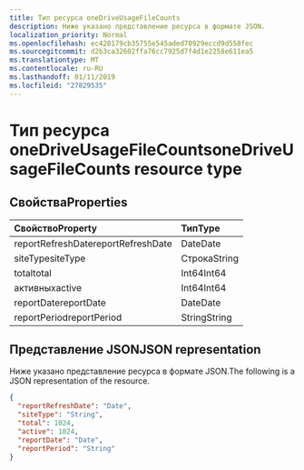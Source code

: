 ```yaml
---
title: Тип ресурса oneDriveUsageFileCounts
description: Ниже указано представление ресурса в формате JSON.
localization_priority: Normal
ms.openlocfilehash: ec428179cb35755e545aded70929eccd9d558fec
ms.sourcegitcommit: d2b3ca32602ffa76cc7925d7f4d1e2258e611ea5
ms.translationtype: MT
ms.contentlocale: ru-RU
ms.lasthandoff: 01/11/2019
ms.locfileid: "27829535"
---
```

# <a name="onedriveusagefilecounts-resource-type"></a><span data-ttu-id="6bfc8-103">Тип ресурса oneDriveUsageFileCounts</span><span class="sxs-lookup"><span data-stu-id="6bfc8-103">oneDriveUsageFileCounts resource type</span></span>

## <a name="properties"></a><span data-ttu-id="6bfc8-104">Свойства</span><span class="sxs-lookup"><span data-stu-id="6bfc8-104">Properties</span></span>

| <span data-ttu-id="6bfc8-105">Свойство</span><span class="sxs-lookup"><span data-stu-id="6bfc8-105">Property</span></span>          | <span data-ttu-id="6bfc8-106">Тип</span><span class="sxs-lookup"><span data-stu-id="6bfc8-106">Type</span></span>   |
| :---------------- | :----- |
| <span data-ttu-id="6bfc8-107">reportRefreshDate</span><span class="sxs-lookup"><span data-stu-id="6bfc8-107">reportRefreshDate</span></span> | <span data-ttu-id="6bfc8-108">Date</span><span class="sxs-lookup"><span data-stu-id="6bfc8-108">Date</span></span>   |
| <span data-ttu-id="6bfc8-109">siteType</span><span class="sxs-lookup"><span data-stu-id="6bfc8-109">siteType</span></span>          | <span data-ttu-id="6bfc8-110">Строка</span><span class="sxs-lookup"><span data-stu-id="6bfc8-110">String</span></span> |
| <span data-ttu-id="6bfc8-111">total</span><span class="sxs-lookup"><span data-stu-id="6bfc8-111">total</span></span>             | <span data-ttu-id="6bfc8-112">Int64</span><span class="sxs-lookup"><span data-stu-id="6bfc8-112">Int64</span></span>  |
| <span data-ttu-id="6bfc8-113">активных</span><span class="sxs-lookup"><span data-stu-id="6bfc8-113">active</span></span>            | <span data-ttu-id="6bfc8-114">Int64</span><span class="sxs-lookup"><span data-stu-id="6bfc8-114">Int64</span></span>  |
| <span data-ttu-id="6bfc8-115">reportDate</span><span class="sxs-lookup"><span data-stu-id="6bfc8-115">reportDate</span></span>        | <span data-ttu-id="6bfc8-116">Date</span><span class="sxs-lookup"><span data-stu-id="6bfc8-116">Date</span></span>   |
| <span data-ttu-id="6bfc8-117">reportPeriod</span><span class="sxs-lookup"><span data-stu-id="6bfc8-117">reportPeriod</span></span>      | <span data-ttu-id="6bfc8-118">String</span><span class="sxs-lookup"><span data-stu-id="6bfc8-118">String</span></span> |

## <a name="json-representation"></a><span data-ttu-id="6bfc8-119">Представление JSON</span><span class="sxs-lookup"><span data-stu-id="6bfc8-119">JSON representation</span></span>

<span data-ttu-id="6bfc8-120">Ниже указано представление ресурса в формате JSON.</span><span class="sxs-lookup"><span data-stu-id="6bfc8-120">The following is a JSON representation of the resource.</span></span>

<!-- {
  "blockType": "resource",
  "@odata.type": "microsoft.graph.oneDriveUsageFileCounts"
} -->

```json
{
  "reportRefreshDate": "Date", 
  "siteType": "String", 
  "total": 1024, 
  "active": 1024, 
  "reportDate": "Date", 
  "reportPeriod": "String"
}
```
